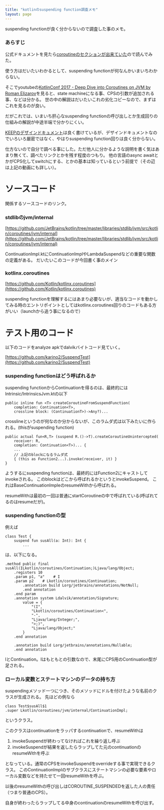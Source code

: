 ```yaml
---
title: "kotlinのsuspending function調査メモ"
layout: page	
---
```


suspending functionが良く分からないので調査した事のメモ。

### あらすじ

公式ドキュメントを見たら[coroutineのセクションが出来ていた](https://kotlinlang.org/docs/reference/coroutines/coroutines-guide.html)ので読んでみた。

使う方はだいたいわかるとして、suspending functionが何なんかいまいちわからない。

そこでyoutubeの[KotlinConf 2017 - Deep Dive into Coroutines on JVM by Roman Elizarov](https://www.youtube.com/watch?v=YrrUCSi72E8)を見ると、state machineになる事、CPSの引数が追加される事、などは分かる。
世の中の解説はだいたいこれの劣化コピーなので、まずはこれを見るのが良い。

だがこれでは、いまいち肝心なsuspending functionの呼び出しとか生成回りの仕組みの解説が中途半端で分かりにくい。

[KEEPのデザインドキュメント](https://github.com/Kotlin/KEEP/blob/master/proposals/coroutines.md)は良く書けているが、デザインドキュメントなのでいろいろ厳密ではなく、やはりsuspending function回りは良く分からない。

仕方ないので自分で調べる事にした。ただ他人に分かるような説明を書く気はあまり無くて、調べたリンクとかを残す程度のつもり。
他の言語のasync awaitとかがCPS化してswitchにする、とかの基本は知っているという前提で（その辺は上記の動画にも詳しい）。

# ソースコード

関係するソースコードのリンク。

### stdlibのjvm/internal
[https://github.com/JetBrains/kotlin/tree/master/libraries/stdlib/jvm/src/kotlin/coroutines/jvm/internal](https://github.com/JetBrains/kotlin/tree/master/libraries/stdlib/jvm/src/kotlin/coroutines/jvm/internal)

ContinuationImpl.ktにContinuationImplやLambdaSuspendなどの重要な関数の定義がある。
だいたいこのコードが今回書く事のメイン

### kotlinx.coroutines

[https://github.com/Kotlin/kotlinx.coroutines](https://github.com/Kotlin/kotlinx.coroutines)

suspending functionを理解するにはあまり必要ないが、適当なコードを動かしてみる時のエントリポイントとしてはkotlinx.coroutines回りのコードもある方がいい（launchから追う事になるので）


# テスト用のコード

以下のコードをanalyze apkでdalvikバイトコード見ていく。

[https://github.com/karino2/SuspendTest](https://github.com/karino2/SuspendTest)




### suspending functionはどう呼ばれるか

suspending functionからContinuationを得るのは、最終的にはIntrinsic/IntrinsicsJvm.ktの以下

```
public inline fun <T> createCoroutineFromSuspendFunction(
    completion: Continuation<T>,
    crossline block: (ContinuationT>)->Any?)...
```

crosslineというのが何なのか分からないが、このラムダ式は以下みたいに作られる。(thisがsuspending function)

```
public actual fun<R,T> (suspend R.()->T).createCoroutineUnintercepted(
    receiver: R,
    completion: Continuation<T>)... {
    ...
    // 上記のblockになるラムダ式
    { (this as Function2...).invoke(receiver, it) }
}
```

ようするにsuspending functionは、最終的にはFunction2にキャストしてinvokeされる。
このblockはどこから呼ばれるかというとinvokeSuspend。
これはBaseContinuationImpleのresumeWithから呼ばれる。

resumeWithは最初の一回は普通にstartCoroutineの中で呼ばれている(呼ばれてるのはresumeだが)。

### suspending functionの型

例えば

```
class Test {
    suspend fun susAll(a: Int): Int {
        ...
```

は、以下になる。

```
.method public final susAll(ILkotlin/coroutines/Continuation;)Ljava/lang/Object;
    .registers 10
    .param p1, "a"    # I
    .param p2    # Lkotlin/coroutines/Continuation;
        .annotation build Lorg/jetbrains/annotations/NotNull;
        .end annotation
    .end param
    .annotation system Ldalvik/annotation/Signature;
        value = {
            "(I",
            "Lkotlin/coroutines/Continuation<",
            "-",
            "Ljava/lang/Integer;",
            ">;)",
            "Ljava/lang/Object;"
        }
    .end annotation

    .annotation build Lorg/jetbrains/annotations/Nullable;
    .end annotation
```

IとContinuation。Iはもともとの引数なので、末尾にCPS用のContinuation型が足される。


### ローカル変数とステートマシンのデータの持ち方

suspendingメソッド一つにつき、そのメソッドにドルを付けたような名前のクラスが生成される。
先ほどの例なら

```
class Test$susAll$1
.super Lkotlin/coroutines/jvm/internal/ContinuationImpl;
```

というクラス。

このクラスはcontinuationをラッパするcontinuationで、resumeWithは

1. invokeSuspendが終わってなければこれを繰り返し呼ぶ
2. invokeSuspendが結果を返したらラップしてた元のcontinuationのresumeWithを呼ぶ

となっている。通常のCPSをinvokeSuspendをoverrideする事で実現できるクラス。
このContinuationImplのサブクラスにステートマシンの必要な要素やローカル変数などを持たせて一回resumeWithを呼ぶ。

以後のresumeWithの呼び出しはCOROUTINE_SUSPENDEDを返した人の責任（つまり普通のCPS）。


自身が終わったらラップしてる中身のcontinuationのresumeWithを呼び出す。